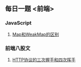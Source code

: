 ## 每日一题 <前端>

### JavaScript
1. [Map和WeakMap的区别](https://github.com/1601565568/Daily-Interview/blob/master/JavaScript/mapAndWeakMap.md)

### 前端八股文
1. [HTTP协议的三次握手和四次挥手](https://github.com/1601565568/Daily-Interview/blob/master/%E4%B8%89%E6%AC%A1%E6%8F%A1%E6%89%8B%E5%92%8C%E5%9B%9B%E6%AC%A1%E6%8C%A5%E6%89%8B/main.md)